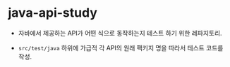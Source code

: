 # java-api-study
- 자바에서 제공하는 API가 어떤 식으로 동작하는지 테스트 하기 위한 레파지토리.


- `src/test/java` 하위에 가급적 각 API의 원래 팩키지 명을 따라서 테스트 코드를 작성.

  ​